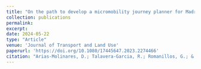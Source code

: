 ```yaml
---
title: "On the path to develop a micromobility journey planner for Madrid: A tool to estimate, visualize, and analyze cycling and other shared mobility services’ flow"
collection: publications
permalink:
excerpt:
date: 2024-05-22
type: "Article"
venue: 'Journal of Transport and Land Use'
paperurl: 'https://doi.org/10.1080/17445647.2023.2274466'
citation: "Arias-Molinares, D.; Talavera-Garcia, R.; Romanillos, G.; & Garcia-Palomares, J.C. (2024). On the path to develop a micromobility journey planner for Madrid: A tool to estimate, visualize, and analyze cycling and other shared mobility services’ flow. Journal of Transport and Land Use, 17(1), 351-368."
---
```

